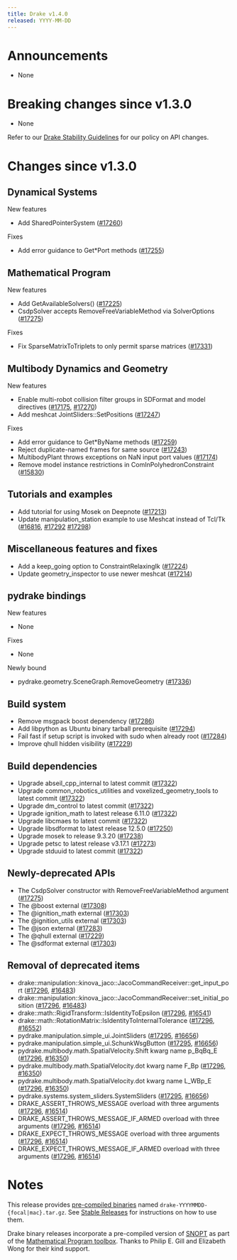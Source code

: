 ```yaml
---
title: Drake v1.4.0
released: YYYY-MM-DD
---
```


# Announcements

* None

# Breaking changes since v1.3.0

* None

Refer to our [Drake Stability Guidelines](/stable.html) for our policy
on API changes.

# Changes since v1.3.0

## Dynamical Systems

<!-- <relnotes for systems go here> -->

New features

* Add SharedPointerSystem ([#17260][_#17260])

Fixes

* Add error guidance to Get*Port methods ([#17255][_#17255])

## Mathematical Program

<!-- <relnotes for solvers go here> -->

New features

* Add GetAvailableSolvers() ([#17225][_#17225])
* CsdpSolver accepts RemoveFreeVariableMethod via SolverOptions ([#17275][_#17275])

Fixes

* Fix SparseMatrixToTriplets to only permit sparse matrices ([#17331][_#17331])

## Multibody Dynamics and Geometry

<!-- <relnotes for geometry,multibody go here> -->

New features

* Enable multi-robot collision filter groups in SDFormat and model directives ([#17175][_#17175], [#17270][_#17270])
* Add meshcat JointSliders::SetPositions ([#17247][_#17247])

Fixes

* Add error guidance to Get*ByName methods ([#17259][_#17259])
* Reject duplicate-named frames for same source ([#17243][_#17243])
* MultibodyPlant throws exceptions on NaN input port values ([#17174][_#17174])
* Remove model instance restrictions in ComInPolyhedronConstraint ([#15830][_#15830])

## Tutorials and examples

<!-- <relnotes for examples,tutorials go here> -->

* Add tutorial for using Mosek on Deepnote ([#17213][_#17213])
* Update manipulation_station example to use Meshcat instead of Tcl/Tk ([#16816][_#16816], [#17292][_#17292] [#17298][_#17298])

## Miscellaneous features and fixes

<!-- <relnotes for common,math,lcm,lcmtypes,manipulation,perception go here> -->

* Add a keep_going option to ConstraintRelaxingIk ([#17224][_#17224])
* Update geometry_inspector to use newer meshcat ([#17214][_#17214])

## pydrake bindings

<!-- <relnotes for bindings go here> -->

New features

* None

Fixes

* None

Newly bound

* pydrake.geometry.SceneGraph.RemoveGeometry ([#17336][_#17336])

## Build system

<!-- <relnotes for cmake,doc,setup,third_party,tools go here> -->

* Remove msgpack boost dependency ([#17286][_#17286])
* Add libpython as Ubuntu binary tarball prerequisite ([#17294][_#17294])
* Fail fast if setup script is invoked with sudo when already root ([#17284][_#17284])
* Improve qhull hidden visibility ([#17229][_#17229])

## Build dependencies

<!-- Manually relocate any "Upgrade foo_external to latest" lines to here, -->
<!-- and then sort them alphabetically. -->

* Upgrade abseil_cpp_internal to latest commit ([#17322][_#17322])
* Upgrade common_robotics_utilities and voxelized_geometry_tools to latest commit ([#17322][_#17322])
* Upgrade dm_control to latest commit ([#17322][_#17322])
* Upgrade ignition_math to latest release 6.11.0 ([#17322][_#17322])
* Upgrade libcmaes to latest commit ([#17322][_#17322])
* Upgrade libsdformat to latest release 12.5.0 ([#17250][_#17250])
* Upgrade mosek to release 9.3.20 ([#17238][_#17238])
* Upgrade petsc to latest release v3.17.1 ([#17273][_#17273])
* Upgrade stduuid to latest commit ([#17322][_#17322])

## Newly-deprecated APIs

* The CsdpSolver constructor with RemoveFreeVariableMethod argument ([#17275][_#17275])
* The @boost external ([#17308][_#17308])
* The @ignition_math external ([#17303][_#17303])
* The @ignition_utils external ([#17303][_#17303])
* The @json external ([#17283][_#17283])
* The @qhull external ([#17229][_#17229])
* The @sdformat external ([#17303][_#17303])

## Removal of deprecated items

* drake::manipulation::kinova_jaco::JacoCommandReceiver::get_input_port ([#17296][_#17296], [#16483][_#16483])
* drake::manipulation::kinova_jaco::JacoCommandReceiver::set_initial_position ([#17296][_#17296], [#16483][_#16483])
* drake::math::RigidTransform::IsIdentityToEpsilon ([#17296][_#17296], [#16541][_#16541])
* drake::math::RotationMatrix::IsIdentityToInternalTolerance ([#17296][_#17296], [#16552][_#16552])
* pydrake.manipulation.simple_ui.JointSliders ([#17295][_#17295], [#16656][_#16656])
* pydrake.manipulation.simple_ui.SchunkWsgButton ([#17295][_#17295], [#16656][_#16656])
* pydrake.multibody.math.SpatialVelocity.Shift kwarg name p_BqBq_E ([#17296][_#17296], [#16350][_#16350])
* pydrake.multibody.math.SpatialVelocity.dot kwarg name F_Bp ([#17296][_#17296], [#16350][_#16350])
* pydrake.multibody.math.SpatialVelocity.dot kwarg name L_WBp_E ([#17296][_#17296], [#16350][_#16350])
* pydrake.systems.system_sliders.SystemSliders ([#17295][_#17295], [#16656][_#16656])
* DRAKE_ASSERT_THROWS_MESSAGE overload with three arguments ([#17296][_#17296], [#16514][_#16514])
* DRAKE_ASSERT_THROWS_MESSAGE_IF_ARMED overload with three arguments ([#17296][_#17296], [#16514][_#16514])
* DRAKE_EXPECT_THROWS_MESSAGE overload with three arguments ([#17296][_#17296], [#16514][_#16514])
* DRAKE_EXPECT_THROWS_MESSAGE_IF_ARMED overload with three arguments ([#17296][_#17296], [#16514][_#16514])

# Notes

This release provides [pre-compiled binaries](https://github.com/RobotLocomotion/drake/releases/tag/v1.4.0) named
``drake-YYYYMMDD-{focal|mac}.tar.gz``. See [Stable Releases](/from_binary.html#stable-releases) for instructions on how to use them.

Drake binary releases incorporate a pre-compiled version of [SNOPT](https://ccom.ucsd.edu/~optimizers/solvers/snopt/) as part of the
[Mathematical Program toolbox](https://drake.mit.edu/doxygen_cxx/group__solvers.html). Thanks to
Philip E. Gill and Elizabeth Wong for their kind support.

<!-- <begin issue links> -->
[_#15830]: https://github.com/RobotLocomotion/drake/pull/15830
[_#16350]: https://github.com/RobotLocomotion/drake/pull/16350
[_#16483]: https://github.com/RobotLocomotion/drake/pull/16483
[_#16514]: https://github.com/RobotLocomotion/drake/pull/16514
[_#16541]: https://github.com/RobotLocomotion/drake/pull/16541
[_#16552]: https://github.com/RobotLocomotion/drake/pull/16552
[_#16656]: https://github.com/RobotLocomotion/drake/pull/16656
[_#16816]: https://github.com/RobotLocomotion/drake/pull/16816
[_#17174]: https://github.com/RobotLocomotion/drake/pull/17174
[_#17175]: https://github.com/RobotLocomotion/drake/pull/17175
[_#17213]: https://github.com/RobotLocomotion/drake/pull/17213
[_#17214]: https://github.com/RobotLocomotion/drake/pull/17214
[_#17224]: https://github.com/RobotLocomotion/drake/pull/17224
[_#17225]: https://github.com/RobotLocomotion/drake/pull/17225
[_#17229]: https://github.com/RobotLocomotion/drake/pull/17229
[_#17238]: https://github.com/RobotLocomotion/drake/pull/17238
[_#17243]: https://github.com/RobotLocomotion/drake/pull/17243
[_#17247]: https://github.com/RobotLocomotion/drake/pull/17247
[_#17250]: https://github.com/RobotLocomotion/drake/pull/17250
[_#17255]: https://github.com/RobotLocomotion/drake/pull/17255
[_#17259]: https://github.com/RobotLocomotion/drake/pull/17259
[_#17260]: https://github.com/RobotLocomotion/drake/pull/17260
[_#17270]: https://github.com/RobotLocomotion/drake/pull/17270
[_#17273]: https://github.com/RobotLocomotion/drake/pull/17273
[_#17275]: https://github.com/RobotLocomotion/drake/pull/17275
[_#17283]: https://github.com/RobotLocomotion/drake/pull/17283
[_#17284]: https://github.com/RobotLocomotion/drake/pull/17284
[_#17286]: https://github.com/RobotLocomotion/drake/pull/17286
[_#17292]: https://github.com/RobotLocomotion/drake/pull/17292
[_#17294]: https://github.com/RobotLocomotion/drake/pull/17294
[_#17295]: https://github.com/RobotLocomotion/drake/pull/17295
[_#17296]: https://github.com/RobotLocomotion/drake/pull/17296
[_#17298]: https://github.com/RobotLocomotion/drake/pull/17298
[_#17303]: https://github.com/RobotLocomotion/drake/pull/17303
[_#17308]: https://github.com/RobotLocomotion/drake/pull/17308
[_#17322]: https://github.com/RobotLocomotion/drake/pull/17322
[_#17331]: https://github.com/RobotLocomotion/drake/pull/17331
[_#17336]: https://github.com/RobotLocomotion/drake/pull/17336
<!-- <end issue links> -->

<!--
  Current oldest_commit 7fcdd44b8a48c2ae5b99ab60db31740f8192acc8 (exclusive).
  Current newest_commit 1a6f2d93c6e462a1f9f92dec27daa7f81c59d2aa (inclusive).
-->

